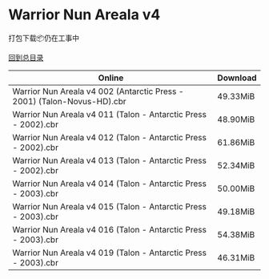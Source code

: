 # Warrior Nun Areala v4

打包下载📦仍在工事中

[回到总目录](/Catalogs.md)







Online | Download
--- | ---
Warrior Nun Areala v4 002 (Antarctic Press - 2001) (Talon-Novus-HD).cbr | 49.33MiB
Warrior Nun Areala v4 011 (Talon - Antarctic Press - 2002).cbr | 48.90MiB
Warrior Nun Areala v4 012 (Talon - Antarctic Press - 2002).cbr | 61.86MiB
Warrior Nun Areala v4 013 (Talon - Antarctic Press - 2002).cbr | 52.34MiB
Warrior Nun Areala v4 014 (Talon - Antarctic Press - 2003).cbr | 50.00MiB
Warrior Nun Areala v4 015 (Talon - Antarctic Press - 2003).cbr | 49.18MiB
Warrior Nun Areala v4 016 (Talon - Antarctic Press - 2003).cbr | 54.38MiB
Warrior Nun Areala v4 019 (Talon - Antarctic Press - 2003).cbr | 46.31MiB